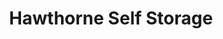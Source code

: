 ---
title: "Hawthorne Self Storage"
url: /hawthorne/hawthorne-self-storage-61st-avenue-3/
shop: storage rental
---